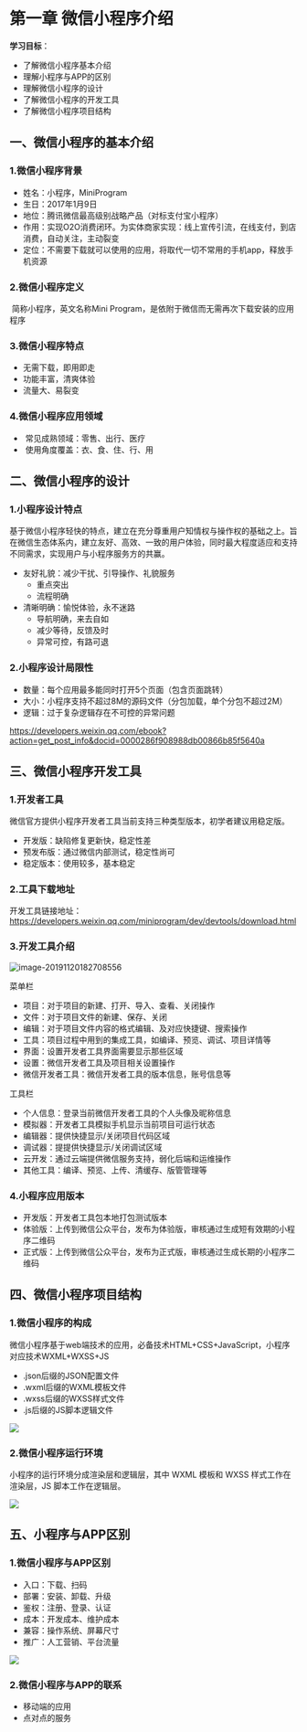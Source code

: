 # 第一章	微信小程序介绍

**学习目标**：

- 了解微信小程序基本介绍
- 理解小程序与APP的区别
- 理解微信小程序的设计
- 了解微信小程序的开发工具
- 了解微信小程序项目结构

## 一、微信小程序的基本介绍

### 1.微信小程序背景

- 姓名：小程序，MiniProgram
- 生日：2017年1月9日
- 地位：腾讯微信最高级别战略产品（对标支付宝小程序）
- 作用：实现O2O消费闭环。为实体商家实现：线上宣传引流，在线支付，到店消费，自动关注，主动裂变
- 定位：不需要下载就可以使用的应用，将取代一切不常用的手机app，释放手机资源

### 2.微信小程序定义

​	简称小程序，英文名称Mini Program，是依附于微信而无需再次下载安装的应用程序

### 3.微信小程序特点

- 无需下载，即用即走
- 功能丰富，清爽体验
- 流量大、易裂变

### 4.微信小程序应用领域

- ​	常见成熟领域：零售、出行、医疗
- ​	使用角度覆盖：衣、食、住、行、用

## 二、微信小程序的设计

### 1.小程序设计特点

​		基于微信小程序轻快的特点，建立在充分尊重用户知情权与操作权的基础之上。旨在微信生态体系内，建立友好、高效、一致的用户体验，同时最大程度适应和支持不同需求，实现用户与小程序服务方的共赢。

- 友好礼貌：减少干扰、引导操作、礼貌服务
  - 重点突出
  - 流程明确
- 清晰明确：愉悦体验，永不迷路
  - 导航明确，来去自如
  - 减少等待，反馈及时
  - 异常可控，有路可退


### 2.小程序设计局限性

- 数量：每个应用最多能同时打开5个页面（包含页面跳转）
- 大小：小程序支持不超过8M的源码文件（分包加载，单个分包不超过2M）
- 逻辑：过于复杂逻辑存在不可控的异常问题

 https://developers.weixin.qq.com/ebook?action=get_post_info&docid=0000286f908988db00866b85f5640a 

## 三、微信小程序开发工具

### 1.开发者工具

微信官方提供小程序开发者工具当前支持三种类型版本，初学者建议用稳定版。

- 开发版：缺陷修复更新快，稳定性差
- 预发布版：通过微信内部测试，稳定性尚可
- 稳定版本：使用较多，基本稳定

### 2.工具下载地址

开发工具链接地址：https://developers.weixin.qq.com/miniprogram/dev/devtools/download.html

### 3.开发工具介绍

![image-20191120182708556](../img/image-20191120182708556.png)

菜单栏

- 项目：对于项目的新建、打开、导入、查看、关闭操作
- 文件：对于项目文件的新建、保存、关闭
- 编辑：对于项目文件内容的格式编辑、及对应快捷键、搜索操作
- 工具：项目过程中用到的集成工具，如编译、预览、调试、项目详情等
- 界面：设置开发者工具界面需要显示那些区域
- 设置：微信开发者工具及项目相关设置操作
- 微信开发者工具：微信开发者工具的版本信息，账号信息等

工具栏

- 个人信息：登录当前微信开发者工具的个人头像及昵称信息
- 模拟器：开发者工具模拟手机显示当前项目可运行状态
- 编辑器：提供快捷显示/关闭项目代码区域
- 调试器：提提供快捷显示/关闭调试区域
- 云开发：通过云端提供微信服务支持，弱化后端和运维操作
- 其他工具：编译、预览、上传、清缓存、版管管理等

### 4.小程序应用版本

- 开发版：开发者工具包本地打包测试版本
- 体验版：上传到微信公众平台，发布为体验版，审核通过生成短有效期的小程序二维码
- 正式版：上传到微信公众平台，发布为正式版，审核通过生成长期的小程序二维码

## 四、微信小程序项目结构

### 1.微信小程序的构成

微信小程序基于web端技术的应用，必备技术HTML+CSS+JavaScript，小程序对应技术WXML+WXSS+JS

- .json后缀的JSON配置文件
- .wxml后缀的WXML模板文件
- .wxss后缀的WXSS样式文件
- .js后缀的JS脚本逻辑文件

![](../img/1562819481476.png)

### 2.微信小程序运行环境

小程序的运行环境分成渲染层和逻辑层，其中 WXML 模板和 WXSS 样式工作在渲染层，JS 脚本工作在逻辑层。

![](../img/1562826577168.png)

## 五、小程序与APP区别

### 1.微信小程序与APP区别

- 入口：下载、扫码
- 部署：安装、卸载、升级
- 鉴权：注册、登录、认证
- 成本：开发成本、维护成本
- 兼容：操作系统、屏幕尺寸
- 推广：人工营销、平台流量

![](../img/1562817938066.png)

### 2.微信小程序与APP的联系

- 移动端的应用
- 点对点的服务